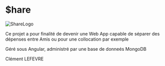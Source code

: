 # $hare
![ShareLogo](https://user-images.githubusercontent.com/35725423/209862160-b974be33-36cc-4e0e-90d8-42678e145d5b.png)

Ce projet a pour finalité de devenir une Web App capable de séparer des dépenses entre Amis ou pour une collocation par exemple

Géré sous Angular, administré par une base de donneés MongoDB

Clément LEFEVRE

